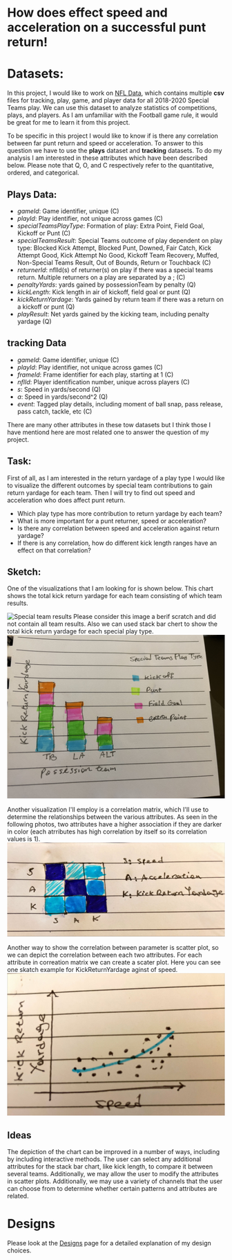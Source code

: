 
# How does effect speed and acceleration on a successful punt return!


# Datasets:

In this project, I would like to work on [NFL Data](https://www.kaggle.com/competitions/nfl-big-data-bowl-2022), which contains multiple **csv** files for tracking, play, game, and player data for all 2018-2020 Special Teams play. We can use this dataset to analyze statistics of competitions, plays, and players. As I am unfamiliar with the Football game rule, it would be great for me to learn it from this project.

To be specific in this project I would like to know if is there any correlation between far punt return and speed or acceleration. To answer to this question we have to use the **plays** dataset and **tracking** datasets. To do my analysis I am interested in these attributes which have been described below. Please note that Q, O, and C respectively refer to the quantitative, ordered, and categorical.

## Plays Data:
-   _gameId_: Game identifier, unique (C)
-   _playId_: Play identifier, not unique across games (C)
-   _specialTeamsPlayType_: Formation of play: Extra Point, Field Goal, Kickoff or Punt (C)
-   _specialTeamsResult_: Special Teams outcome of play dependent on play type: Blocked Kick Attempt, Blocked Punt, Downed, Fair Catch, Kick Attempt Good, Kick Attempt No Good, Kickoff Team Recovery, Muffed, Non-Special Teams Result, Out of Bounds, Return or Touchback (C)
-   _returnerId_: nflId(s) of returner(s) on play if there was a special teams return. Multiple returners on a play are separated by a ; (C)
-   _penaltyYards_: yards gained by possessionTeam by penalty (Q)
-   _kickLength_: Kick length in air of kickoff, field goal or punt (Q)
-   _kickReturnYardage_: Yards gained by return team if there was a return on a kickoff or punt (Q)
-   _playResult_: Net yards gained by the kicking team, including penalty yardage (Q)

## tracking Data

-   _gameId_: Game identifier, unique (C)
-   _playId_: Play identifier, not unique across games (C)
-   _frameId_: Frame identifier for each play, starting at 1 (C)
-   _nflId_: Player identification number, unique across players (C)
-   _s_: Speed in yards/second (Q)
-   _a_: Speed in yards/second^2 (Q)
-   _event_: Tagged play details, including moment of ball snap, pass release, pass catch, tackle, etc (C)

There are many other attributes in these tow datasets but I think those I have mentiond here are most related one to answer the question of my project.

## Task:
First of all, as I am interested in the return yardage of a play type I would like to visualize the different outcomes by special team contributions to gain return yardage for each team. Then I will try to find out speed and acceleration who does affect punt return.


- Which play type has more contribution to return yardage by each team?
- What is more important for a punt returner, speed or acceleration?
- Is there any correlation between speed and acceleration against return yardage?
- If there is any correlation,  how do different kick length ranges have an effect on that correlation?

## Sketch: 
One of the visualizations that I am looking for is shown below. This chart shows the total kick return yardage for each team consisting of which team results. 

![Special team results](https://github.com/hbarzamini/nflvis/blob/main/sb1.jpg)
Please consider this image a berif scratch and did not contain all team results.
Also we can used stack bar chert  to show the total kick return yardage for each special play type. 
![Special team play type](https://github.com/hbarzamini/nflvis/blob/main/sb2.jpg)

Another visualization I'll employ is a correlation matrix, which I'll use to determine the relationships between the various attributes. As seen in the following photos, two attributes have a higher association if they are darker in color (each atrributes has high correlation by itself so its correlation values is 1).
![Correlation Matrix](https://github.com/hbarzamini/nflvis/blob/main/corr.jpeg)

Another way to show the correlation between parameter is scatter plot, so we can depict the correlation between each two attributes. For each attribute in correation matrix we can create a scater plot. Here you can see one skatch example for KickReturnYardage aginst of speed.
![Scatter Plot](https://github.com/hbarzamini/nflvis/blob/main/sscat.jpeg)

## Ideas

The depiction of the chart can be improved in a number of ways, including by including interactive methods. The user can select any additional attributes for the stack bar chart, like kick length, to compare it between several teams. Additionally, we may allow the user to modify the attributes in scatter plots. Additionally, we may use a variety of channels that the user can choose from to determine whether certain patterns and attributes are related.

# Designs

Please look at the [Designs](https://github.com/hbarzamini/nflvis/blob/main/Designs.md) page for a detailed explanation of my design choices.

